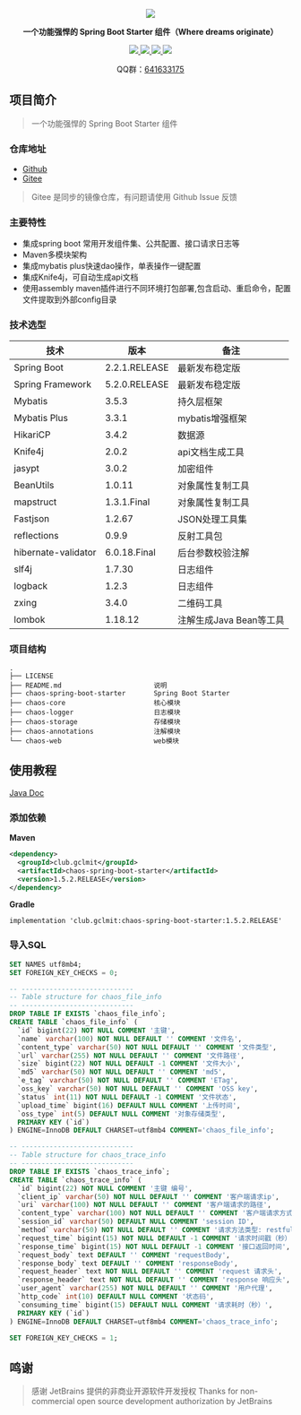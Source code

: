 <p align="center">
	<a href="https://github.com/gclm/chaos"><img src="https://cdn.jsdelivr.net/gh/gclm/images@master/20200414/1586827646660.png"></a>
</p>
<p align="center">
	<strong>一个功能强悍的 Spring Boot Starter 组件（Where dreams originate）</strong>
</p>
<p align="center">
	<a target="_blank" href="https://search.maven.org/search?q=g:%20club.gclmit%20AND%20a:%20chaos-spring-boot-starter">
        <img src="https://img.shields.io/maven-central/v/club.gclmit/chaos-spring-boot-starter.svg?label=Maven%20Central" />
	</a>
	<a target="_blank" href="http://license.coscl.org.cn/MulanPSL2/">
        <img src="https://img.shields.io/:license-MulanPSL2-blue.svg" />
	</a>
	<a target="_blank" href="https://www.oracle.com/technetwork/java/javase/downloads/index.html">
		<img src="https://img.shields.io/badge/JDK-8+-green.svg" />
	</a>
<!--     <a href="https://codecov.io/gh/gclm/chaos"> -->
<!--         <img src="https://codecov.io/gh/gclm/chaos/branch/master/graph/badge.svg" /> -->
<!--     </a> -->
    <a href="https://travis-ci.com/gclm/chaos">
        <img src="https://travis-ci.com/gclm/chaos.svg?branch=master" />
    </a>
</p>
<p align="center">
    QQ群：<a target="_blank" href="//shang.qq.com/wpa/qunwpa?idkey=4684b1c1194706adcc4ce7c9428935d31c0b2a86b51e96cb807fa30f94cebfde">641633175</a>
</p>

##  项目简介
> 一个功能强悍的 Spring Boot Starter 组件

### 仓库地址

- [Github](https://github.com/gclm/chaos.git)
- [Gitee](https://gitee.com/gclm/chaos)
> Gitee 是同步的镜像仓库，有问题请使用 Github Issue 反馈

### 主要特性

- 集成spring boot 常用开发组件集、公共配置、接口请求日志等
- Maven多模块架构
- 集成mybatis plus快速dao操作，单表操作一键配置
- 集成Knife4j，可自动生成api文档
- 使用assembly maven插件进行不同环境打包部署,包含启动、重启命令，配置文件提取到外部config目录

### 技术选型
技术 | 版本 |  备注
-|-|-
Spring Boot | 2.2.1.RELEASE | 最新发布稳定版 
Spring Framework | 5.2.0.RELEASE | 最新发布稳定版 
 Mybatis             | 3.5.3         | 持久层框架              
 Mybatis Plus        | 3.3.1         | mybatis增强框架         
 HikariCP            | 3.4.2         | 数据源                  
 Knife4j             | 2.0.2         | api文档生成工具         
 jasypt              | 3.0.2         | 加密组件                
 BeanUtils           | 1.0.11        | 对象属性复制工具        
 mapstruct           | 1.3.1.Final   | 对象属性复制工具        
 Fastjson            | 1.2.67        | JSON处理工具集          
 reflections         | 0.9.9         | 反射工具包 
 hibernate-validator | 6.0.18.Final  | 后台参数校验注解 
 slf4j               | 1.7.30        | 日志组件                
 logback             | 1.2.3         | 日志组件                
 zxing               | 3.4.0         | 二维码工具              
 lombok              | 1.18.12       | 注解生成Java Bean等工具                    

### 项目结构

```text
.
├── LICENSE
├── README.md                       说明
├── chaos-spring-boot-starter       Spring Boot Starter     
├── chaos-core                      核心模块
├── chaos-logger                    日志模块
├── chaos-storage                   存储模块
├── chaos-annotations               注解模块
└── chaos-web                       web模块
```

## 使用教程

[Java Doc](https://apidoc.gitee.com/gclm/chaos/)

### 添加依赖

**Maven**
```xml
<dependency>
  <groupId>club.gclmit</groupId>
  <artifactId>chaos-spring-boot-starter</artifactId>
  <version>1.5.2.RELEASE</version>
</dependency>
```

**Gradle**
```text
implementation 'club.gclmit:chaos-spring-boot-starter:1.5.2.RELEASE'
```

### 导入SQL
```sql
SET NAMES utf8mb4;
SET FOREIGN_KEY_CHECKS = 0;

-- ----------------------------
-- Table structure for chaos_file_info
-- ----------------------------
DROP TABLE IF EXISTS `chaos_file_info`;
CREATE TABLE `chaos_file_info` (
  `id` bigint(22) NOT NULL COMMENT '主键',
  `name` varchar(100) NOT NULL DEFAULT '' COMMENT '文件名',
  `content_type` varchar(50) NOT NULL DEFAULT '' COMMENT '文件类型',
  `url` varchar(255) NOT NULL DEFAULT '' COMMENT '文件路径',
  `size` bigint(22) NOT NULL DEFAULT -1 COMMENT '文件大小',
  `md5` varchar(50) NOT NULL DEFAULT '' COMMENT 'md5',
  `e_tag` varchar(50) NOT NULL DEFAULT '' COMMENT 'ETag',
  `oss_key` varchar(50) NOT NULL DEFAULT '' COMMENT 'OSS key',
  `status` int(11) NOT NULL DEFAULT -1 COMMENT '文件状态',
  `upload_time` bigint(16) DEFAULT NULL COMMENT '上传时间',
  `oss_type` int(5) DEFAULT NULL COMMENT '对象存储类型',
  PRIMARY KEY (`id`)
) ENGINE=InnoDB DEFAULT CHARSET=utf8mb4 COMMENT='chaos_file_info';

-- ----------------------------
-- Table structure for chaos_trace_info
-- ----------------------------
DROP TABLE IF EXISTS `chaos_trace_info`;
CREATE TABLE `chaos_trace_info` (
  `id` bigint(22) NOT NULL COMMENT '主键 编号',
  `client_ip` varchar(50) NOT NULL DEFAULT '' COMMENT '客户端请求ip',
  `uri` varchar(100) NOT NULL DEFAULT '' COMMENT '客户端请求的路径',
  `content_type` varchar(100) NOT NULL DEFAULT '' COMMENT '客户端请求方式',
  `session_id` varchar(50) DEFAULT NULL COMMENT 'session ID',
  `method` varchar(50) NOT NULL DEFAULT '' COMMENT '请求方法类型: restful 风格',
  `request_time` bigint(15) NOT NULL DEFAULT -1 COMMENT '请求时间戳（秒）',
  `response_time` bigint(15) NOT NULL DEFAULT -1 COMMENT '接口返回时间',
  `request_body` text DEFAULT '' COMMENT 'requestBody',
  `response_body` text DEFAULT '' COMMENT 'responseBody',
  `request_header` text NOT NULL DEFAULT '' COMMENT 'request 请求头',
  `response_header` text NOT NULL DEFAULT '' COMMENT 'response 响应头',
  `user_agent` varchar(255) NOT NULL DEFAULT '' COMMENT '用户代理',
  `http_code` int(10) DEFAULT NULL COMMENT '状态码',
  `consuming_time` bigint(15) DEFAULT NULL COMMENT '请求耗时（秒）',
  PRIMARY KEY (`id`)
) ENGINE=InnoDB DEFAULT CHARSET=utf8mb4 COMMENT='chaos_trace_info';

SET FOREIGN_KEY_CHECKS = 1;
```

## 鸣谢
> 感谢 JetBrains 提供的非商业开源软件开发授权
> Thanks for non-commercial open source development authorization by JetBrains




